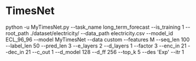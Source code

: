 # TimesNet

python -u MyTimesNet.py --task_name long_term_forecast  --is_training 1  --root_path ./dataset/electricity/  --data_path electricity.csv  --model_id ECL_96_96  --model MyTimesNet  --data custom  --features M  --seq_len 100  --label_len 50  --pred_len 3  --e_layers 2  --d_layers 1  --factor 3  --enc_in 21  --dec_in 21  --c_out 1  --d_model 128  --d_ff 256  --top_k 5  --des 'Exp'  --itr 1
